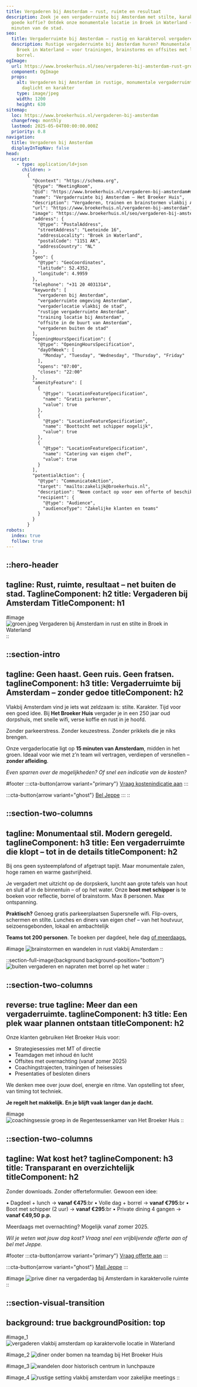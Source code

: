 ```yaml
---
title: Vergaderen bij Amsterdam – rust, ruimte en resultaat
description: Zoek je een vergaderruimte bij Amsterdam met stilte, karakter en
  goede koffie? Ontdek onze monumentale locatie in Broek in Waterland – 15
  minuten van de stad.
seo:
  title: Vergaderruimte bij Amsterdam – rustig en karaktervol vergaderen in het groen
  description: Rustige vergaderruimte bij Amsterdam huren? Monumentale locatie in
    Broek in Waterland – voor trainingen, brainstorms en offsites met lunch of
    borrel.
ogImage:
  url: https://www.broekerhuis.nl/seo/vergaderen-bij-amsterdam-rust-groen.jpeg
  component: OgImage
  props:
    alt: Vergaderen bij Amsterdam in rustige, monumentale vergaderruimte met
      daglicht en karakter
    type: image/jpeg
    width: 1200
    height: 630
sitemap:
  loc: https://www.broekerhuis.nl/vergaderen-bij-amsterdam
  changefreq: monthly
  lastmod: 2025-05-04T00:00:00.000Z
  priority: 0.8
navigation:
  title: Vergaderen bij Amsterdam
  displayInTopNav: false
head:
  script:
    - type: application/ld+json
      children: >
        {
          "@context": "https://schema.org",
          "@type": "MeetingRoom",
          "@id": "https://www.broekerhuis.nl/vergaderen-bij-amsterdam#meetingroom",
          "name": "Vergaderruimte bij Amsterdam – Het Broeker Huis",
          "description": "Vergaderen, trainen en brainstormen vlakbij Amsterdam – in een monumentaal dorpshuis in Broek in Waterland. Rust, karakter en alles geregeld.",
          "url": "https://www.broekerhuis.nl/vergaderen-bij-amsterdam",
          "image": "https://www.broekerhuis.nl/seo/vergaderen-bij-amsterdam-rust-groen.jpeg",
          "address": {
            "@type": "PostalAddress",
            "streetAddress": "Leeteinde 16",
            "addressLocality": "Broek in Waterland",
            "postalCode": "1151 AK",
            "addressCountry": "NL"
          },
          "geo": {
            "@type": "GeoCoordinates",
            "latitude": 52.4352,
            "longitude": 4.9959
          },
          "telephone": "+31 20 4031314",
          "keywords": [
            "vergaderen bij Amsterdam",
            "vergaderruimte omgeving Amsterdam",
            "vergaderlocatie vlakbij de stad",
            "rustige vergaderruimte Amsterdam",
            "training locatie bij Amsterdam",
            "offsite in de buurt van Amsterdam",
            "vergaderen buiten de stad"
          ],
          "openingHoursSpecification": {
            "@type": "OpeningHoursSpecification",
            "dayOfWeek": [
              "Monday", "Tuesday", "Wednesday", "Thursday", "Friday"
            ],
            "opens": "07:00",
            "closes": "22:00"
          },
          "amenityFeature": [
            {
              "@type": "LocationFeatureSpecification",
              "name": "Gratis parkeren",
              "value": true
            },
            {
              "@type": "LocationFeatureSpecification",
              "name": "Boottocht met schipper mogelijk",
              "value": true
            },
            {
              "@type": "LocationFeatureSpecification",
              "name": "Catering van eigen chef",
              "value": true
            }
          ],
          "potentialAction": {
            "@type": "CommunicateAction",
            "target": "mailto:zakelijk@broekerhuis.nl",
            "description": "Neem contact op voor een offerte of beschikbaarheid",
            "recipient": {
              "@type": "Audience",
              "audienceType": "Zakelijke klanten en teams"
            }
          }
        }
robots:
  index: true
  follow: true
---
```


::hero-header
---
tagline: Rust, ruimte, resultaat – net buiten de stad.
TaglineComponent: h2
title: Vergaderen bij Amsterdam
TitleComponent: h1
---
#image
![groen.jpeg Vergaderen bij Amsterdam in rust en stilte in Broek in Waterland](/zakelijk/vergaderen-vlakbij-amsterdam.jpg)
::

::section-intro
---
tagline: Geen haast. Geen ruis. Geen fratsen.
taglineComponent: h3
title: Vergaderruimte bij Amsterdam – zonder gedoe
titleComponent: h2
---
Vlakbij Amsterdam vind je iets wat zeldzaam is: stilte. Karakter. Tijd voor een goed idee. Bij **Het Broeker Huis** vergader je in een 250 jaar oud dorpshuis, met snelle wifi, verse koffie en rust in je hoofd.

Zonder parkeerstress. Zonder keuzestress. Zonder prikkels die je niks brengen.

Onze vergaderlocatie ligt op **15 minuten van Amsterdam**, midden in het groen. Ideaal voor wie met z’n team wil vertragen, verdiepen of versnellen – **zonder afleiding**.

*Even sparren over de mogelijkheden? Of snel een indicatie van de kosten?*

#footer
  :::cta-button{arrow variant="primary"}
  [Vraag kostenindicatie aan](https://forms.gle/aiEtiwAXoj2MywpKA)
  :::

  :::cta-button{arrow variant="ghost"}
  [Bel Jeppe](tel:+31204031314)
  :::
::

::section-two-columns
---
tagline: Monumentaal stil. Modern geregeld.
taglineComponent: h3
title: Een vergaderruimte die klopt – tot in de details
titleComponent: h2
---
Bij ons geen systeemplafond of afgetrapt tapijt. Maar monumentale zalen, hoge ramen en warme gastvrijheid.

Je vergadert met uitzicht op de dorpskerk, luncht aan grote tafels van hout en sluit af in de binnentuin – of op het water. Onze **boot met schipper** is te boeken voor reflectie, borrel of brainstorm. Max 8 personen. Max ontspanning.

**Praktisch?** Genoeg gratis parkeerplaatsen Supersnelle wifi. Flip-overs, schermen en stilte. Lunches en diners van eigen chef – van het houtvuur, seizoensgebonden, lokaal en ambachtelijk

**Teams tot 200 personen**. Te boeken per dagdeel, hele dag [of meerdaags.](/overnachten)

#image
![brainstormen en wandelen in rust vlakbij Amsterdam](/brainstorm-tuinzaal-offsite-in-rust-vlakbij-amsterdam.jpg)
::

::section-full-image{background background-position="bottom"}
![buiten vergaderen en napraten met borrel op het water](/rondvaart-waterland-borrel-na-vergaderdag.jpeg)
::

::section-two-columns
---
reverse: true
tagline: Meer dan een vergaderruimte.
taglineComponent: h3
title: Een plek waar plannen ontstaan
titleComponent: h2
---
Onze klanten gebruiken Het Broeker Huis voor:

- Strategiesessies met MT of directie
- Teamdagen met inhoud én lucht
- Offsites met overnachting (vanaf zomer 2025)
- Coachingstrajecten, trainingen of heisessies
- Presentaties of besloten diners

We denken mee over jouw doel, energie en ritme. Van opstelling tot sfeer, van timing tot techniek.

**Je regelt het makkelijk. En je blijft vaak langer dan je dacht.**

#image
![coachingsessie groep in de Regentessenkamer van Het Broeker Huis](/coachingsessie-groep-broeker-huis.JPG)
::

::section-two-columns
---
tagline: Wat kost het?
taglineComponent: h3
title: Transparant en overzichtelijk
titleComponent: h2
---
Zonder downloads. Zonder offerteformulier. Gewoon een idee:

• Dagdeel + lunch → **vanaf €475**:br • Volle dag + borrel → **vanaf €795**:br • Boot met schipper (2 uur) → **vanaf €295**:br • Private dining 4 gangen → **vanaf €49,50 p.p.**

Meerdaags met overnachting? Mogelijk vanaf zomer 2025.

*Wil je weten wat jouw dag kost? Vraag snel een vrijblijvende offerte aan of bel met Jeppe.*

#footer
  :::cta-button{arrow variant="primary"}
  [Vraag offerte aan](https://forms.gle/aiEtiwAXoj2MywpKA)
  :::

  :::cta-button{arrow variant="ghost"}
  [Mail Jeppe](mailto\:zakelijk@broekerhuis.nl)
  :::

#image
![prive diner na vergaderdag bij Amsterdam in karaktervolle ruimte](/prive-diner-na-vergadering.jpeg)
::

::section-visual-transition
---
background: true
backgroundPosition: top
---
#image_1
![vergaderen vlakbij amsterdam op karaktervolle locatie in Waterland](/vergaderen-vlakbij-amsterdam.jpeg)

#image_2
![diner onder bomen na teamdag bij Het Broeker Huis](/diner-met-bedrijf-onder-bomen.jpg)

#image_3
![wandelen door historisch centrum in lunchpauze](/wandelen-historisch-centrum-tijdens-lunchpauze.jpeg)

#image_4
![rustige setting vlakbij amsterdam voor zakelijke meetings](/rust-ruimte-dichtbij-amsterdam.jpeg)
::
